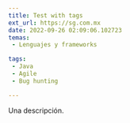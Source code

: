 ```yaml
---
title: Test with tags
ext_url: https://sg.com.mx
date: 2022-09-26 02:09:06.102723
temas:
 - Lenguajes y frameworks

tags:
 - Java
 - Agile
 - Bug hunting

---
```


Una descripción.
    